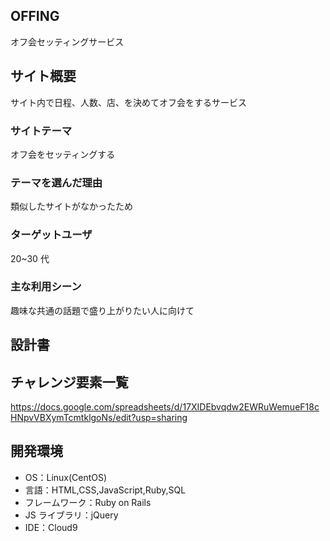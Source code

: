 ## OFFING

オフ会セッティングサービス

## サイト概要

サイト内で日程、人数、店、を決めてオフ会をするサービス

### サイトテーマ

オフ会をセッティングする

### テーマを選んだ理由

類似したサイトがなかったため

### ターゲットユーザ

20~30 代

### 主な利用シーン

趣味な共通の話題で盛り上がりたい人に向けて

## 設計書


## チャレンジ要素一覧

https://docs.google.com/spreadsheets/d/17XIDEbvqdw2EWRuWemueF18cHNpvVBXymTcmtklgoNs/edit?usp=sharing

## 開発環境

- OS：Linux(CentOS)
- 言語：HTML,CSS,JavaScript,Ruby,SQL
- フレームワーク：Ruby on Rails
- JS ライブラリ：jQuery
- IDE：Cloud9
